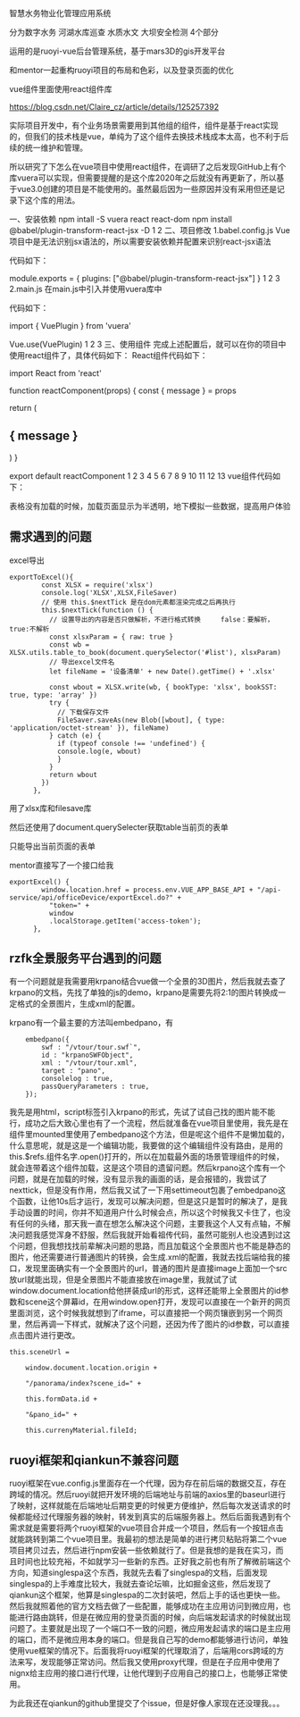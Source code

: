 智慧水务物业化管理应用系统

分为数字水务 河湖水库巡查 水质水文 大坝安全检测 4个部分

运用的是ruoyi-vue后台管理系统，基于mars3D的gis开发平台



和mentor一起重构ruoyi项目的布局和色彩，以及登录页面的优化



vue组件里面使用react组件库

https://blog.csdn.net/Claire_cz/article/details/125257392

实际项目开发中，有个业务场景需要用到其他组的组件，组件是基于react实现的，但我们的技术栈是vue，单纯为了这个组件去换技术栈成本太高，也不利于后续的统一维护和管理。

所以研究了下怎么在vue项目中使用react组件，在调研了之后发现GitHub上有个库vuera可以实现，但需要提醒的是这个库2020年之后就没有再更新了，所以基于vue3.0创建的项目是不能使用的。虽然最后因为一些原因并没有采用但还是记录下这个库的用法。

一、安装依赖
npm intall -S vuera react react-dom
npm install @babel/plugin-transform-react-jsx -D 
1
2
二、项目修改
1.babel.config.js
Vue项目中是无法识别jsx语法的，所以需要安装依赖并配置来识别react-jsx语法

代码如下：

module.exports = {
	plugins: ["@babel/plugin-transform-react-jsx"]
}
1
2
3
2.main.js
在main.js中引入并使用vuera库中

代码如下：

import { VuePlugin } from 'vuera'

Vue.use(VuePlugin)
1
2
3
三、使用组件
完成上述配置后，就可以在你的项目中使用react组件了，具体代码如下：
React组件代码如下：

import React from 'react'

function reactComponent(props) {
  const { message } = props

  return (
    <div>
      <h2>{ message }</h2>
    </div>
  )
}

export default reactComponent
1
2
3
4
5
6
7
8
9
10
11
12
13
vue组件代码如下：

<template>
    <div>
        <h1>this is react component</h1>
        <react-component :message="message" @onMyEvent="parentClickHandle"/>
    </div>
</template>

<script>
// 引入React组件
import ReactComponent from './ReactComponent.jsx'

export default {
  components: {
    'react-component': ReactComponent
  },
  data () {
    return {
      message: 'Hello from React!'
    }
  },
  methods: {
  }
}
</script>

表格没有加载的时候，加载页面显示为半透明，地下模拟一些数据，提高用户体验

## 需求遇到的问题

excel导出

```
exportToExcel(){
        const XLSX = require('xlsx')
        console.log('XLSX',XLSX,FileSaver)
        // 使用 this.$nextTick 是在dom元素都渲染完成之后再执行
        this.$nextTick(function () {
	      // 设置导出的内容是否只做解析，不进行格式转换     false：要解析， true:不解析
	      const xlsxParam = { raw: true } 
	      const wb = XLSX.utils.table_to_book(document.querySelector('#list'), xlsxParam)
	      // 导出excel文件名
	      let fileName = '设备清单' + new Date().getTime() + '.xlsx'
	      
	      const wbout = XLSX.write(wb, { bookType: 'xlsx', bookSST: true, type: 'array' })
	      try {
	        // 下载保存文件
	        FileSaver.saveAs(new Blob([wbout], { type: 'application/octet-stream' }), fileName)
	      } catch (e) {
	        if (typeof console !== 'undefined') {
	      	console.log(e, wbout)
	        }
	      }
	      return wbout
        })
      },
```

用了xlsx库和filesave库

然后还使用了document.querySelecter获取table当前页的表单

只能导出当前页面的表单

mentor直接写了一个接口给我

```
exportExcel() {
        window.location.href = process.env.VUE_APP_BASE_API + "/api-service/api/officeDevice/exportExcel.do?" +
          "token=" +
          window
          .localStorage.getItem('access-token');
      },
```

## rzfk全景服务平台遇到的问题

有一个问题就是我需要用krpano结合vue做一个全景的3D图片，然后我就去查了krpano的文档，先找了单独的js的demo，krpano是需要先将2:1的图片转换成一定格式的全景图片，生成xml的配置。

krpano有一个最主要的方法叫embedpano，有

```
	embedpano({
		swf : "/vtour/tour.swf`", 		
		id : "krpanoSWFObject", 
		xml : "/vtour/tour.xml", 
		target : "pano", 
		consolelog : true,					
		passQueryParameters : true, 		
	});
```

我先是用html，script标签引入krpano的形式，先试了试自己找的图片能不能行，成功之后大致心里也有了一个流程，然后就准备在vue项目里使用，我先是在组件里mounted里使用了embedpano这个方法，但是呢这个组件不是懒加载的，什么意思呢，就是这是一个编辑功能，我要做的这个编辑组件没有路由，是用的this.$refs.组件名字.open()打开的，所以在加载最外面的场景管理组件的时候，就会连带着这个组件加载，这是这个项目的遗留问题。然后krpano这个库有一个问题，就是在加载的时候，没有显示我的画面的话，是会报错的，我尝试了nexttick，但是没有作用，然后我又试了一下用settimeout包裹了embedpano这个函数，让他10s后才运行，发现可以解决问题，但是这只是暂时的解决了，是我手动设置的时间，你并不知道用户什么时候会点，所以这个时候我又卡住了，也没有任何的头绪，那天我一直在想怎么解决这个问题，主要我这个人又有点轴，不解决问题我感觉浑身不舒服，然后我就开始看祖传代码，虽然可能别人也没遇到过这个问题，但我想找找前辈解决问题的思路，而且加载这个全景图片也不能是静态的图片，他还需要进行普通图片的转换，会生成.xml的配置，我就去找后端给我的接口，发现里面确实有一个全景图片的url，普通的图片是直接image上面加一个src放url就能出现，但是全景图片不能直接放在image里，我就试了试window.document.location给他拼装成url的形式，这样还能带上全景图片的id参数和scene这个屏幕id，在用window.open打开，发现可以直接在一个新开的网页里面浏览，这个时候我就想到了iframe，可以直接把一个网页镶嵌到另一个网页里，然后再调一下样式，就解决了这个问题，还因为传了图片的id参数，可以直接点击图片进行更改。

```
this.sceneUrl =

​    window.document.location.origin +

​    "/panorama/index?scene_id=" +

​    this.formData.id +

​    "&pano_id=" +

​    this.currenyMaterial.fileId;
```

## ruoyi框架和qiankun不兼容问题

ruoyi框架在vue.config.js里面存在一个代理，因为存在前后端的数据交互，存在跨域的情况。然后ruoyi就把开发环境的后端地址与前端的axios里的baseurl进行了映射，这样就能在后端地址后期变更的时候更方便维护，然后每次发送请求的时候都能经过代理服务器的映射，转发到真实的后端服务器上。然后后面我遇到有个需求就是需要将两个ruoyi框架的vue项目合并成一个项目，然后有一个按钮点击就能跳转到第二个vue项目里。我最初的想法是简单的进行拷贝粘贴将第二个vue项目拷贝过去，然后进行npm安装一些依赖就行了。但是我想的是我在实习，而且时间也比较充裕，不如就学习一些新的东西。正好我之前也有所了解微前端这个方向，知道singlespa这个东西，我就先去看了singlespa的文档，后面发现singlespa的上手难度比较大，我就去查论坛嘛，比如掘金这些，然后发现了qiankun这个框架，他算是singlespa的二次封装吧，然后上手的话也更快一些。然后我就照着他的官方文档去做了一些配置，能够成功在主应用访问到微应用，也能进行路由跳转，但是在微应用的登录页面的时候，向后端发起请求的时候就出现问题了。主要就是出现了一个端口不一致的问题，微应用发起请求的端口是主应用的端口，而不是微应用本身的端口。但是我自己写的demo都能够进行访问，单独使用vue框架的情况下。后面我将ruoyi框架的代理取消了，后端用cors跨域的方法来写，发现能够正常访问。然后我又使用proxy代理，但是在子应用中使用了nignx给主应用的接口进行代理，让他代理到子应用自己的接口上，也能够正常使用。

为此我还在qiankun的github里提交了个issue，但是好像人家现在还没理我。。。


